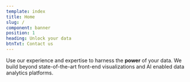 ```yaml
---
template: index
title: Home
slug: /
component: banner
position: 1
heading: Unlock your data
btnTxt: Contact us
---
```


Use our experience and expertise to harness the **power** of your data. We build beyond state-of-the-art front-end visualizations and AI enabled data analytics platforms.
